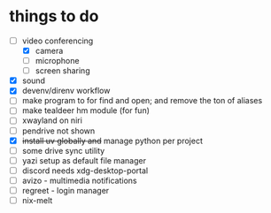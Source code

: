 # things to do

- [ ] video conferencing
  - [x] camera
  - [ ] microphone
  - [ ] screen sharing
- [x] sound
- [x] devenv/direnv workflow
- [ ] make program to for find and open; and remove the ton of aliases
- [ ] make tealdeer hm module (for fun)
- [ ] xwayland on niri
- [ ] pendrive not shown
- [x] ~~install uv globally and~~ manage python per project
- [ ] some drive sync utility
- [ ] yazi setup as default file manager
- [ ] discord needs xdg-desktop-portal
- [ ] avizo - multimedia notifications
- [ ] regreet - login manager
- [ ] nix-melt
